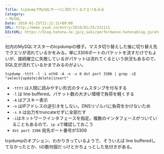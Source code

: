 ```yaml
---
Title: tcpdumpでMySQLサーバに流れてくるクエリをみる
Category:
- MySQL
Date: 2018-01-25T22:11:11+09:00
URL: http://memo.yuuk.io/entry/2018/01/25/221111
EditURL: https://blog.hatena.ne.jp/y_uuki/performance.hatenablog.jp/atom/entry/8599973812340863986
---
```


社内のMySQLマスターのtcpdumpの様子。マスタ切り替えした後に切り替え先でクエリが流れているかをみる。単に3306ポートのパケットを流すだけでもよいが、接続確立に失敗しているがパケットは流れてくるという状況もあるので、SQL文が流れているかまでみるのがよい。

```
tcpdump -tttt -l -i eth0 -A -n -s 0 dst port 3306 | grep -iE "select|update|delete|insert"
```

- `-tttt` は人間に読みやすい形式のタイムスタンプを付与する
- `-l` は line buffered。パケット数の大きい環境で負荷を軽くする
- `-A` はアスキー表示
- `-n` はIPアドレスの逆引きをしない。DNSリゾルバに負荷をかけないため
- `-s 0` は出力をtruncateせずに全部だす
- `-i`はネットワークインタフェースを指定。複数のインタフェースがついていることもあるので、`ip a`で確認しておこう
- `dst port 3306` 宛先ポート番号が3306

tcpdumpのオプション、わかりきっているようで、そういえば line bufferedしてなかったとか、tの数何個だっけとかちょっとした気付きがある。
